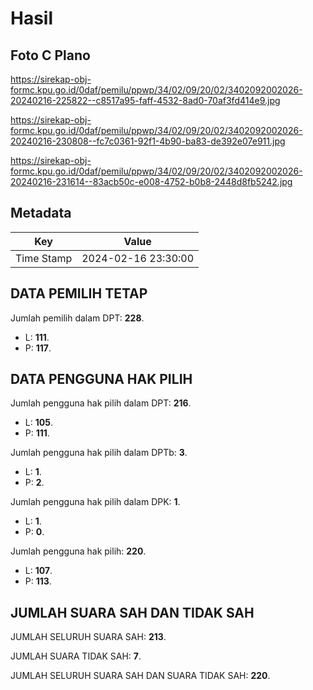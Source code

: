 # Hasil

## Foto C Plano

https://sirekap-obj-formc.kpu.go.id/0daf/pemilu/ppwp/34/02/09/20/02/3402092002026-20240216-225822--c8517a95-faff-4532-8ad0-70af3fd414e9.jpg

https://sirekap-obj-formc.kpu.go.id/0daf/pemilu/ppwp/34/02/09/20/02/3402092002026-20240216-230808--fc7c0361-92f1-4b90-ba83-de392e07e911.jpg

https://sirekap-obj-formc.kpu.go.id/0daf/pemilu/ppwp/34/02/09/20/02/3402092002026-20240216-231614--83acb50c-e008-4752-b0b8-2448d8fb5242.jpg


## Metadata

| Key        | Value               |
| ---------- | ------------------- |
| Time Stamp | 2024-02-16 23:30:00 |


## DATA PEMILIH TETAP

Jumlah pemilih dalam DPT: **228**.
 * L: **111**.
 * P: **117**.

## DATA PENGGUNA HAK PILIH

Jumlah pengguna hak pilih dalam DPT: **216**.
 * L: **105**.
 * P: **111**.

Jumlah pengguna hak pilih dalam DPTb: **3**.
 * L: **1**.
 * P: **2**.

Jumlah pengguna hak pilih dalam DPK: **1**.
 * L: **1**.
 * P: **0**.

Jumlah pengguna hak pilih: **220**.
 * L: **107**.
 * P: **113**.

## JUMLAH SUARA SAH DAN TIDAK SAH

JUMLAH SELURUH SUARA SAH: **213**.

JUMLAH SUARA TIDAK SAH: **7**.

JUMLAH SELURUH SUARA SAH DAN SUARA TIDAK SAH: **220**.



